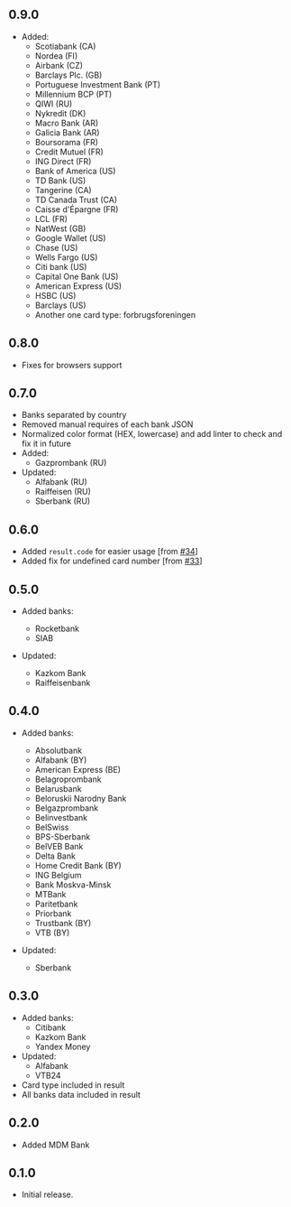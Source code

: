## 0.9.0
* Added:
    * Scotiabank (CA)
    * Nordea (FI)
    * Airbank (CZ)
    * Barclays Plc. (GB)
    * Portuguese Investment Bank (PT)
    * Millennium BCP (PT)
    * QIWI (RU)
    * Nykredit (DK)
    * Macro Bank (AR)
    * Galicia Bank (AR)
    * Boursorama (FR)
    * Credit Mutuel (FR)
    * ING Direct (FR)
    * Bank of America (US)
    * TD Bank (US)
    * Tangerine (CA)
    * TD Canada Trust (CA)
    * Caisse d'Épargne (FR)
    * LCL (FR)
    * NatWest (GB)
    * Google Wallet (US)
    * Chase (US)
    * Wells Fargo (US)
    * Citi bank (US)
    * Capital One Bank (US)
    * American Express (US)
    * HSBC (US)
    * Barclays (US)
    * Another one card type: forbrugsforeningen

## 0.8.0
* Fixes for browsers support

## 0.7.0
* Banks separated by country
* Removed manual requires of each bank JSON
* Normalized color format (HEX, lowercase) and add linter to check and fix it in future
* Added:
    * Gazprombank (RU)
* Updated:
    * Alfabank (RU)
    * Raiffeisen (RU)
    * Sberbank (RU)

## 0.6.0
* Added `result.code` for easier usage [from [#34](https://github.com/ramoona/banks-db/issues/34)]
* Added fix for undefined card number [from [#33](https://github.com/ramoona/banks-db/issues/33)]

## 0.5.0
* Added banks:
    * Rocketbank
    * SIAB

* Updated:
    * Kazkom Bank
    * Raiffeisenbank

## 0.4.0
* Added banks:
    * Absolutbank
    * Alfabank (BY)
    * American Express (BE)
    * Belagroprombank
    * Belarusbank
    * Beloruskii Narodny Bank
    * Belgazprombank
    * Belinvestbank
    * BelSwiss
    * BPS-Sberbank
    * BelVEB Bank
    * Delta Bank
    * Home Credit Bank (BY)
    * ING Belgium
    * Bank Moskva-Minsk
    * MTBank
    * Paritetbank
    * Priorbank
    * Trustbank  (BY)
    * VTB (BY)

* Updated:
    * Sberbank

## 0.3.0
* Added banks:
    * Citibank
    * Kazkom Bank
    * Yandex Money
* Updated:
    * Alfabank
    * VTB24
* Card type included in result
* All banks data included in result

## 0.2.0
* Added MDM Bank

## 0.1.0
* Initial release.
